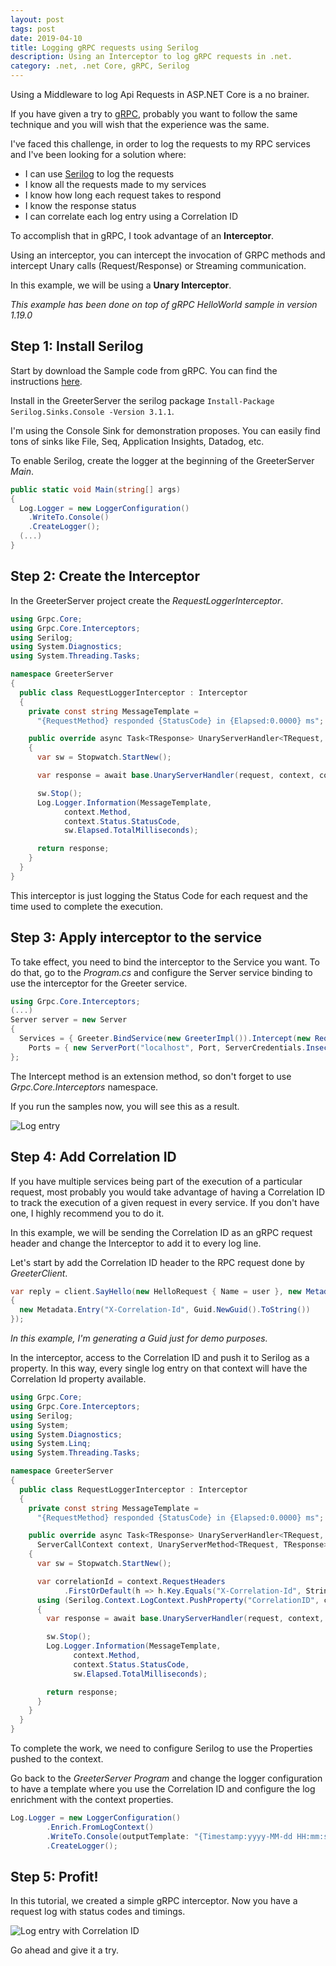 ```yaml
---
layout: post
tags: post
date: 2019-04-10
title: Logging gRPC requests using Serilog
description: Using an Interceptor to log gRPC requests in .net.
category: .net, .net Core, gRPC, Serilog
---
```


Using a Middleware to log Api Requests in ASP.NET Core is a no brainer.

If you have given a try to [gRPC](https://grpc.io/), probably you want to follow the same technique and you will wish that the experience was the same.

I've faced this challenge, in order to log the requests to my RPC services and I've been looking for a solution where:

- I can use [Serilog](https://serilog.net/) to log the requests
- I know all the requests made to my services
- I know how long each request takes to respond
- I know the response status
- I can correlate each log entry using a Correlation ID

To accomplish that in gRPC, I took advantage of an **Interceptor**.

Using an interceptor, you can intercept the invocation of GRPC methods and intercept Unary calls (Request/Response) or Streaming communication.

In this example, we will be using a **Unary Interceptor**.

_This example has been done on top of gRPC HelloWorld sample in version 1.19.0_

## Step 1: Install Serilog

Start by download the Sample code from gRPC. You can find the instructions [here](https://grpc.io/docs/quickstart/csharp.html).

Install in the GreeterServer the serilog package `Install-Package Serilog.Sinks.Console -Version 3.1.1`.

I'm using the Console Sink for demonstration proposes. You can easily find tons of sinks like File, Seq, Application Insights, Datadog, etc.

To enable Serilog, create the logger at the beginning of the GreeterServer _Main_.

```csharp
public static void Main(string[] args)
{
  Log.Logger = new LoggerConfiguration()
    .WriteTo.Console()
    .CreateLogger();
  (...)
}
```

## Step 2: Create the Interceptor

In the GreeterServer project create the _RequestLoggerInterceptor_.

```csharp
using Grpc.Core;
using Grpc.Core.Interceptors;
using Serilog;
using System.Diagnostics;
using System.Threading.Tasks;

namespace GreeterServer
{
  public class RequestLoggerInterceptor : Interceptor
  {
    private const string MessageTemplate =
      "{RequestMethod} responded {StatusCode} in {Elapsed:0.0000} ms";

    public override async Task<TResponse> UnaryServerHandler<TRequest, TResponse>(TRequest request, ServerCallContext context, UnaryServerMethod<TRequest, TResponse> continuation)
    {
      var sw = Stopwatch.StartNew();

      var response = await base.UnaryServerHandler(request, context, continuation);

      sw.Stop();
      Log.Logger.Information(MessageTemplate,
            context.Method,
            context.Status.StatusCode,
            sw.Elapsed.TotalMilliseconds);

      return response;
    }
  }
}
```

This interceptor is just logging the Status Code for each request and the time used to complete the execution.

## Step 3: Apply interceptor to the service

To take effect, you need to bind the interceptor to the Service you want. To do that, go to the _Program.cs_ and configure the Server service binding to use the interceptor for the Greeter service.

```csharp
using Grpc.Core.Interceptors;
(...)
Server server = new Server
{
  Services = { Greeter.BindService(new GreeterImpl()).Intercept(new RequestLoggerInterceptor()) },
    Ports = { new ServerPort("localhost", Port, ServerCredentials.Insecure) }
};
```

The Intercept method is an extension method, so don't forget to use _Grpc.Core.Interceptors_ namespace.

If you run the samples now, you will see this as a result.

![Log entry](/images/logging-grpc-requests-using-serilog-simple-log-line.png)

## Step 4: Add Correlation ID

If you have multiple services being part of the execution of a particular request, most probably you would take advantage of having a Correlation ID to track the execution of a given request in every service. If you don't have one, I highly recommend you to do it.

In this example, we will be sending the Correlation ID as an gRPC request header and change the Interceptor to add it to every log line.

Let's start by add the Correlation ID header to the RPC request done by _GreeterClient_.

```csharp
var reply = client.SayHello(new HelloRequest { Name = user }, new Metadata()
{
  new Metadata.Entry("X-Correlation-Id", Guid.NewGuid().ToString())
});
```

_In this example, I'm generating a Guid just for demo purposes._

In the interceptor, access to the Correlation ID and push it to Serilog as a property. In this way, every single log entry on that context will have the Correlation Id property available.

```csharp
using Grpc.Core;
using Grpc.Core.Interceptors;
using Serilog;
using System;
using System.Diagnostics;
using System.Linq;
using System.Threading.Tasks;

namespace GreeterServer
{
  public class RequestLoggerInterceptor : Interceptor
  {
    private const string MessageTemplate =
      "{RequestMethod} responded {StatusCode} in {Elapsed:0.0000} ms";

    public override async Task<TResponse> UnaryServerHandler<TRequest, TResponse>(TRequest request,
      ServerCallContext context, UnaryServerMethod<TRequest, TResponse> continuation)
    {
      var sw = Stopwatch.StartNew();

      var correlationId = context.RequestHeaders
            .FirstOrDefault(h => h.Key.Equals("X-Correlation-Id", StringComparison.OrdinalIgnoreCase))?.Value;
      using (Serilog.Context.LogContext.PushProperty("CorrelationID", correlationId))
      {
        var response = await base.UnaryServerHandler(request, context, continuation);

        sw.Stop();
        Log.Logger.Information(MessageTemplate,
              context.Method,
              context.Status.StatusCode,
              sw.Elapsed.TotalMilliseconds);

        return response;
      }
    }
  }
}
```

To complete the work, we need to configure Serilog to use the Properties pushed to the context.

Go back to the _GreeterServer Program_ and change the logger configuration to have a template where you use the Correlation ID and configure the log enrichment with the context properties.

```csharp
Log.Logger = new LoggerConfiguration()
        .Enrich.FromLogContext()
        .WriteTo.Console(outputTemplate: "{Timestamp:yyyy-MM-dd HH:mm:ss.fff zzz} [{Level}] [{CorrelationID}] {Message}{NewLine}{Exception}")
        .CreateLogger();
```

## Step 5: Profit!

In this tutorial, we created a simple gRPC interceptor. Now you have a request log with status codes and timings.

![Log entry with Correlation ID](/images/logging-grpc-requests-using-serilog-simple-log-line-with-correlation-id.png)

Go ahead and give it a try.
